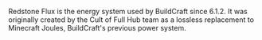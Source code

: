 Redstone Flux is the energy system used by BuildCraft since 6.1.2. It was originally created by the Cult of Full Hub team as a lossless replacement to Minecraft Joules, BuildCraft's previous power 
system.
